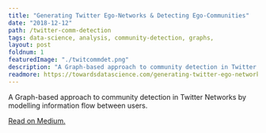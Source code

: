 ```yaml
---
title: "Generating Twitter Ego-Networks & Detecting Ego-Communities"
date: "2018-12-12"
path: /twitter-comm-detection
tags: data-science, analysis, community-detection, graphs,
layout: post
foldnum: 1
featuredImage: "./twitcommdet.png"
description: "A Graph-based approach to community detection in Twitter Networks by modelling information flow between users."
readmore: https://towardsdatascience.com/generating-twitter-ego-networks-detecting-ego-communities-93897883d255
---
```


A Graph-based approach to community detection in Twitter Networks by modelling information flow between users.

[Read on Medium.](https://towardsdatascience.com/generating-twitter-ego-networks-detecting-ego-communities-93897883d255)